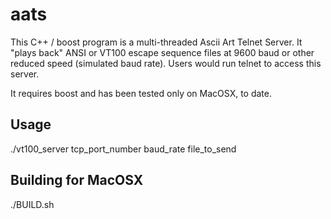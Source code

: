 aats
====

This C++ / boost program is a multi-threaded Ascii Art Telnet Server.
It "plays back" ANSI or VT100 escape sequence files at 9600 baud or
other reduced speed (simulated baud rate).  Users would run telnet
to access this server.

It requires boost and has been tested only on MacOSX, to date.

Usage
-----
./vt100_server tcp_port_number baud_rate file_to_send

Building for MacOSX
-----
./BUILD.sh


